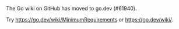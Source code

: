 The Go wiki on GitHub has moved to go.dev (#61940).

Try <https://go.dev/wiki/MinimumRequirements> or <https://go.dev/wiki/>.

